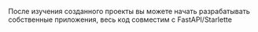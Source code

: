 После изучения созданного проекты вы можете начать разрабатывать собственные приложения, весь код совместим с FastAPI/Starlette